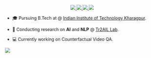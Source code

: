 <p align="center">
<a href="https://tawseeq1.github.io/">
    <img src="https://img.shields.io/badge/Website-tawseeq.github.io-white?style=flat-square&logo=website">
</a>  
<a href="https://drive.google.com/file/d/1hLUva9t1Acsf1DfFuUEEqKwLALtu4xCi/view">
    <img src="https://img.shields.io/badge/PDF-CV-blue?style=flat-square&logo=adobe">
</a>  
<a href="http://linkedin.com/in/tawseeq/">
    <img src="https://img.shields.io/badge/-Linkedin-blue?style=flat-square&logo=linkedin">
</a>
<a href="mailto:theguysta56@gmail.com">
    <img src="https://img.shields.io/badge/-Email-red?style=flat-square&logo=gmail&logoColor=white">
</a>
</p>

* 🎓 Pursuing B.Tech at @ [Indian Institute of Technology Kharagpur](https://www.iitkgp.ac.in/). 

* 🔎 Conducting research on **AI** and **NLP** @ [Tr2AIL Lab](https://adityasomak.github.io/research/).

* 💻 Currently working on Counterfactual Video QA. 

![](http://github-profile-summary-cards.vercel.app/api/cards/profile-details?username=tawseeq1&theme=algolia) 


